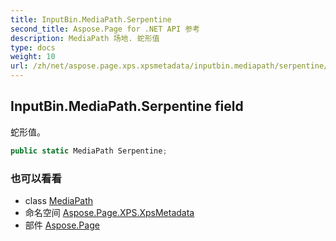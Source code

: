 ```yaml
---
title: InputBin.MediaPath.Serpentine
second_title: Aspose.Page for .NET API 参考
description: MediaPath 场地. 蛇形值
type: docs
weight: 10
url: /zh/net/aspose.page.xps.xpsmetadata/inputbin.mediapath/serpentine/
---
```

## InputBin.MediaPath.Serpentine field

蛇形值。

```csharp
public static MediaPath Serpentine;
```

### 也可以看看

* class [MediaPath](../)
* 命名空间 [Aspose.Page.XPS.XpsMetadata](../../inputbin.mediapath/)
* 部件 [Aspose.Page](../../../)


